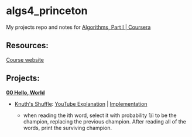 # algs4_princeton

My projects repo and notes for [Algorithms, Part I | Coursera](https://www.coursera.org/learn/algorithms-part1)

## Resources:

[Course website](https://algs4.cs.princeton.edu/home/)

## Projects:

[**00 Hello, World**](https://coursera.cs.princeton.edu/algs4/assignments/hello/specification.php) 
- [Knuth's Shuffle](https://en.wikipedia.org/wiki/Fisher%E2%80%93Yates_shuffle): [YouTube Explanation](https://www.youtube.com/watch?v=i8kD33wx9Mo) | [Implementation](https://algs4.cs.princeton.edu/11model/Knuth.java.html)

  - when reading the ith word, select it with probability 1/i to be the champion, replacing the previous champion. After reading all of the words, print the surviving champion.
